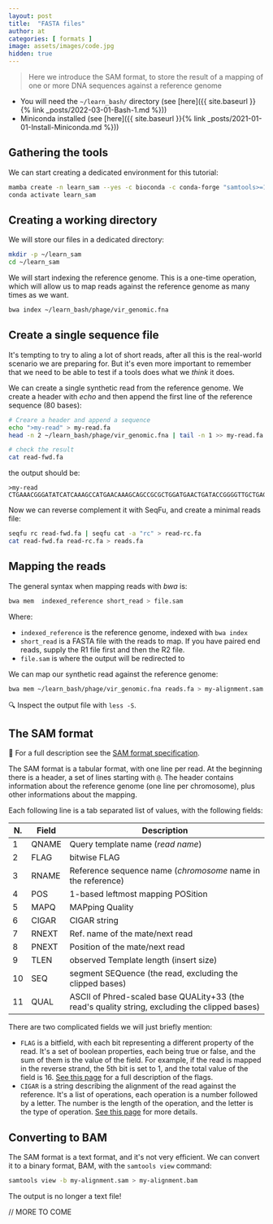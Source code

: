 ```yaml
---
layout: post
title:  "FASTA files"
author: at
categories: [ formats ]
image: assets/images/code.jpg
hidden: true
---
```


> Here we introduce the SAM format, to store the result of a mapping
> of one or more DNA sequences against a reference genome

* You will need the `~/learn_bash/` directory (see [here]({{ site.baseurl }}{% link _posts/2022-03-01-Bash-1.md %}))
* Miniconda installed (see [here]({{ site.baseurl }}{% link _posts/2021-01-01-Install-Miniconda.md %}))
  
## Gathering the tools

We can start creating a dedicated environment for this tutorial:

```bash
mamba create -n learn_sam --yes -c bioconda -c conda-forge "samtools>=1.12" "bwa>=0.7.17" "seqfu>=1.11"
conda activate learn_sam
```

## Creating a working directory

We will store our files in a dedicated directory:

```bash
mkdir -p ~/learn_sam
cd ~/learn_sam
```

We will start indexing the reference genome. This is a one-time operation, which
will allow us to map reads against the reference genome as many times as we want.

```bash
bwa index ~/learn_bash/phage/vir_genomic.fna
```

## Create a single sequence file

It's tempting to try to aling a lot of short reads, after all this is the real-world
scenario we are preparing for.
But it's even more important to remember that we need to be able to test if a tools does 
what we *think* it does.

We can create a single synthetic read from the reference genome. We create a header
with *echo* and then append the first line of the reference sequence (80 bases):

```bash
# Creare a header and append a sequence
echo ">my-read" > my-read.fa
head -n 2 ~/learn_bash/phage/vir_genomic.fna | tail -n 1 >> my-read.fa

# check the result
cat read-fwd.fa
```

the output should be:

```text
>my-read
CTGAAACGGGATATCATCAAAGCCATGAACAAAGCAGCCGCGCTGGATGAACTGATACCGGGGTTGCTGAGTGAATATAT
```

Now we can reverse complement it with SeqFu, and create a minimal reads file:


```bash
seqfu rc read-fwd.fa | seqfu cat -a "rc" > read-rc.fa
cat read-fwd.fa read-rc.fa > reads.fa
```

## Mapping the reads

The general syntax when mapping reads with *bwa* is:

```bash
bwa mem  indexed_reference short_read > file.sam
```

Where:

* `indexed_reference` is the reference genome, indexed with `bwa index`
* `short_read` is a FASTA file with the reads to map. If you have paired end reads, supply the R1 file first and then the R2 file.
* `file.sam` is where the output will be redirected to

We can map our synthetic read against the reference genome:

```bash
bwa mem ~/learn_bash/phage/vir_genomic.fna reads.fa > my-alignment.sam
```

:mag: Inspect the output file with `less -S`.


## The SAM format

:book: For a full description see the [SAM format specification](https://samtools.github.io/hts-specs/SAMv1.pdf).

The SAM format is a tabular format, with one line per read. At the beginning there is a header, a set of
lines starting with `@`. The header contains information about the reference genome (one line per chromosome),
plus other informations about the mapping.

Each following line is a tab separated list of values, with the following fields:

N. | Field | Description
---|-------|------------
1  | QNAME | Query template name (*read name*)
2  | FLAG  | bitwise FLAG
3  | RNAME | Reference sequence name (*chromosome* name in the reference)
4  | POS   | 1-based leftmost mapping POSition
5  | MAPQ  | MAPping Quality
6  | CIGAR | CIGAR string
7  | RNEXT | Ref. name of the mate/next read
8  | PNEXT | Position of the mate/next read
9  | TLEN  | observed Template length (insert size)
10 | SEQ   | segment SEQuence (the read, excluding the clipped bases)
11 | QUAL  | ASCII of Phred-scaled base QUALity+33 (the read's quality string, excluding the clipped bases)

There are two complicated fields we will just briefly mention:

* `FLAG` is a bitfield, with each bit representing a different property of the read. It's a set of boolean properties,
each being true or false, and the sum of them is the value of the field. For example, if the read is mapped in the
reverse strand, the 5th bit is set to 1, and the total value of the field is 16. [See this page](https://broadinstitute.github.io/picard/explain-flags.html) for a full description of the flags.
* `CIGAR` is a string describing the alignment of the read against the reference. It's a list of operations, each
operation is a number followed by a letter. The number is the length of the operation, and the letter is the type of
operation. [See this page](https://replicongenetics.com/cigar-strings-explained/) for more details.

## Converting to BAM

The SAM format is a text format, and it's not very efficient. We can convert it to a binary format, BAM, with
the `samtools view` command:

```bash
samtools view -b my-alignment.sam > my-alignment.bam
```

The output is no longer a text file!

// MORE TO COME
